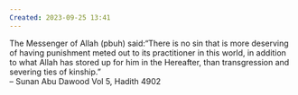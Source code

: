 ```yaml
---
Created: 2023-09-25 13:41
---
```

The Messenger of Allah (pbuh) said:“There is no sin that is more deserving of having punishment meted out to its practitioner in this world, in addition to what Allah has stored up for him in the Hereafter, than transgression and severing ties of kinship.”  
– Sunan Abu Dawood Vol 5, Hadith 4902
